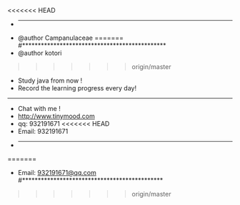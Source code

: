 <<<<<<< HEAD
 + *********************************************
 *	@author Campanulaceae
=======
#**********************************************
 *	@author kotori
>>>>>>> origin/master
 *	Study java from now !
 *	Record the learning progress every day!  
 **********************************************
 *	Chat with me !
 *	http://www.tinymood.com
 *	qq: 932191671
<<<<<<< HEAD
 *	Email: 932191671
 + *********************************************
=======
 *	Email: 932191671@qq.com
 #*********************************************
>>>>>>> origin/master
